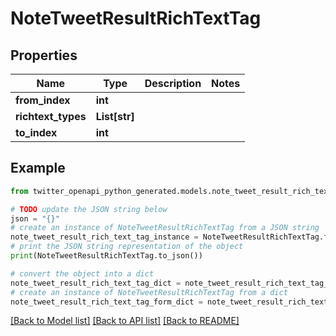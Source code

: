 # NoteTweetResultRichTextTag


## Properties

Name | Type | Description | Notes
------------ | ------------- | ------------- | -------------
**from_index** | **int** |  | 
**richtext_types** | **List[str]** |  | 
**to_index** | **int** |  | 

## Example

```python
from twitter_openapi_python_generated.models.note_tweet_result_rich_text_tag import NoteTweetResultRichTextTag

# TODO update the JSON string below
json = "{}"
# create an instance of NoteTweetResultRichTextTag from a JSON string
note_tweet_result_rich_text_tag_instance = NoteTweetResultRichTextTag.from_json(json)
# print the JSON string representation of the object
print(NoteTweetResultRichTextTag.to_json())

# convert the object into a dict
note_tweet_result_rich_text_tag_dict = note_tweet_result_rich_text_tag_instance.to_dict()
# create an instance of NoteTweetResultRichTextTag from a dict
note_tweet_result_rich_text_tag_form_dict = note_tweet_result_rich_text_tag.from_dict(note_tweet_result_rich_text_tag_dict)
```
[[Back to Model list]](../README.md#documentation-for-models) [[Back to API list]](../README.md#documentation-for-api-endpoints) [[Back to README]](../README.md)


